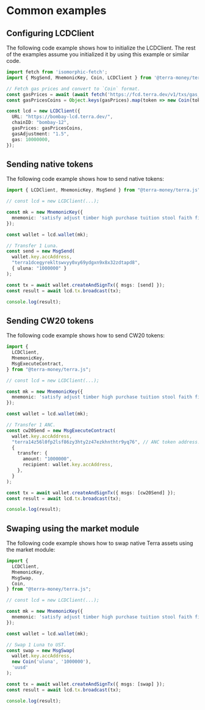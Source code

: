 # Common examples

## Configuring LCDClient

The following code example shows how to initialize the LCDClient. The rest of the examples assume you initialized it by using this example or similar code.

```ts
import fetch from 'isomorphic-fetch';
import { MsgSend, MnemonicKey, Coin, LCDClient } from '@terra-money/terra.js';

// Fetch gas prices and convert to `Coin` format.
const gasPrices = await (await fetch('https://fcd.terra.dev/v1/txs/gas_prices')).json();
const gasPricesCoins = Object.keys(gasPrices).map(token => new Coin(token, gasPrices[token]));

const lcd = new LCDClient({
  URL: "https://bombay-lcd.terra.dev/",
  chainID: "bombay-12",
  gasPrices: gasPricesCoins,
  gasAdjustment: "1.5",
  gas: 10000000,
});
```

## Sending native tokens

The following code example shows how to send native tokens:

```ts
import { LCDClient, MnemonicKey, MsgSend } from "@terra-money/terra.js";

// const lcd = new LCDClient(...);

const mk = new MnemonicKey({
  mnemonic: 'satisfy adjust timber high purchase tuition stool faith fine install that you unaware feed domain license impose boss human eager hat rent enjoy dawn',
});

const wallet = lcd.wallet(mk);

// Transfer 1 Luna.
const send = new MsgSend(
  wallet.key.accAddress,
  "terra1dcegyrekltswvyy0xy69ydgxn9x8x32zdtapd8",
  { uluna: "1000000" }
);

const tx = await wallet.createAndSignTx({ msgs: [send] });
const result = await lcd.tx.broadcast(tx);

console.log(result);
```

## Sending CW20 tokens

The following code example shows how to send CW20 tokens:

```ts
import {
  LCDClient,
  MnemonicKey,
  MsgExecuteContract,
} from "@terra-money/terra.js";

// const lcd = new LCDClient(...);

const mk = new MnemonicKey({
  mnemonic: 'satisfy adjust timber high purchase tuition stool faith fine install that you unaware feed domain license impose boss human eager hat rent enjoy dawn',
});

const wallet = lcd.wallet(mk);

// Transfer 1 ANC.
const cw20Send = new MsgExecuteContract(
  wallet.key.accAddress,
  "terra14z56l0fp2lsf86zy3hty2z47ezkhnthtr9yq76", // ANC token address.
  {
    transfer: {
      amount: "1000000",
      recipient: wallet.key.accAddress,
    },
  }
);

const tx = await wallet.createAndSignTx({ msgs: [cw20Send] });
const result = await lcd.tx.broadcast(tx);

console.log(result);
```

## Swaping using the market module

The following code example shows how to swap native Terra assets using the market module: 

```ts
import {
  LCDClient,
  MnemonicKey,
  MsgSwap,
  Coin,
} from "@terra-money/terra.js";

// const lcd = new LCDClient(...);

const mk = new MnemonicKey({
  mnemonic: 'satisfy adjust timber high purchase tuition stool faith fine install that you unaware feed domain license impose boss human eager hat rent enjoy dawn',
});

const wallet = lcd.wallet(mk);

// Swap 1 Luna to UST.
const swap = new MsgSwap(
  wallet.key.accAddress,
  new Coin('uluna', '1000000'),
  'uusd'
);

const tx = await wallet.createAndSignTx({ msgs: [swap] });
const result = await lcd.tx.broadcast(tx);

console.log(result);
```
